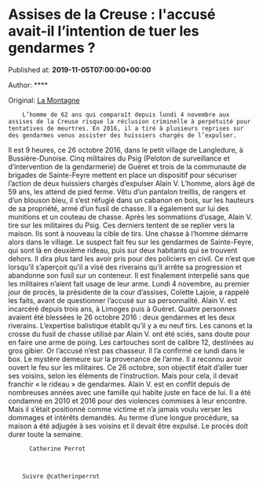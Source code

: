 
# Assises de la Creuse : l'accusé avait-il l’intention de tuer les gendarmes ?

Published at: **2019-11-05T07:00:00+00:00**

Author: ****

Original: [La Montagne](https://www.lamontagne.fr/gueret-23000/actualites/assises-de-la-creuse-l-accuse-avait-il-lintention-de-tuer-les-gendarmes_13677216/)


        L’homme de 62 ans qui comparaît depuis lundi 4 novembre aux assises de la Creuse risque la réclusion criminelle à perpétuité pour tentatives de meurtres. En 2016, il a tiré à plusieurs reprises sur des gendarmes venus assister des huissiers chargés de l’expulser.
      
Il est 9 heures, ce 26 octobre 2016, dans le petit village de Langledure, à Bussière-Dunoise. Cinq militaires du Psig (Peloton de surveillance et d’intervention de la gendarmerie) de Guéret et trois de la communauté de brigades de Sainte-Feyre mettent en place un dispositif pour sécuriser l’action de deux huissiers chargés d’expulser Alain V.
L’homme, alors âgé de 59 ans, les attend de pied ferme. Vêtu d’un pantalon treillis, de rangers et d’un blouson bleu, il s’est réfugié dans un cabanon en bois, sur les hauteurs de sa propriété, armé d’un fusil de chasse. Il a également sur lui des munitions et un couteau de chasse.
Après les sommations d’usage, Alain V. tire sur les militaires du Psig. Ces derniers tentent de se replier vers la maison. Ils sont à nouveau la cible de tirs. Une chasse à l’homme démarre alors dans le village. Le suspect fait feu sur les gendarmes de Sainte-Feyre, qui sont là en deuxième rideau, puis sur deux habitants qui se trouvent dehors. Il dira plus tard les avoir pris pour des policiers en civil.
Ce n’est que lorsqu’il s’aperçoit qu’il a visé des riverains qu’il arrête sa progression et abandonne son fusil sur un conteneur. Il est finalement interpellé sans que les militaires n’aient fait usage de leur arme.
Lundi 4 novembre, au premier jour de procès, la présidente de la cour d’assises, Colette Lajoie, a rappelé les faits, avant de questionner l’accusé sur sa personnalité. Alain V. est incarcéré depuis trois ans, à Limoges puis à Guéret.
Quatre personnes avaient été blessées le 26 octobre 2016 : deux gendarmes et les deux riverains. L’expertise balistique établit qu’il y a eu neuf tirs. Les canons et la crosse du fusil de chasse utilisé par Alain V. ont été sciés, sans doute pour en faire une arme de poing. Les cartouches sont de calibre 12, destinées au gros gibier. Or l’accusé n’est pas chasseur. Il l’a confirmé ce lundi dans le box. Le mystère demeure sur la provenance de l’arme.
Il a reconnu avoir ouvert le feu sur les militaires. Ce 26 octobre, son objectif était d’aller tuer ses voisins, selon les éléments de l’instruction. Mais pour cela, il devait franchir « le rideau » de gendarmes. Alain V. est en conflit depuis de nombreuses années avec une famille qui habite juste en face de lui. Il a été condamné en 2010 et 2016 pour des violences commises à leur encontre. Mais il s’était positionné comme victime et n’a jamais voulu verser les dommages et intérêts demandés. Au terme d’une longue procédure, sa maison a été adjugée à ses voisins et il devait être expulsé.
Le procès doit durer toute la semaine.

        
          Catherine Perrot
        
      

        Suivre @catherinperrot
      
